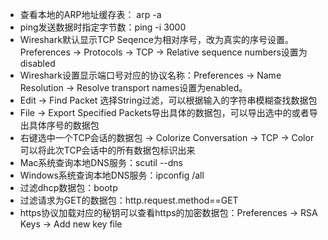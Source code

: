 - 查看本地的ARP地址缓存表： arp -a
- ping发送数据时指定字节数：ping -i 3000
- Wireshark默认显示TCP Seqence为相对序号，改为真实的序号设置。Preferences -> Protocols -> TCP -> Relative sequence numbers设置为disabled
- Wireshark设置显示端口号对应的协议名称：Preferences -> Name Resolution -> Resolve transport names设置为enabled。
- Edit -> Find Packet 选择String过滤，可以根据输入的字符串模糊查找数据包
- File -> Export Specified Packets导出具体的数据包，可以导出选中的或者导出具体序号的数据包
- 右键选中一个TCP会话的数据包 -> Colorize Conversation -> TCP -> Color可以将此次TCP会话中的所有数据包标识出来
- Mac系统查询本地DNS服务：scutil --dns
- Windows系统查询本地DNS服务：ipconfig /all
- 过滤dhcp数据包：bootp
- 过滤请求为GET的数据包：http.request.method==GET
- https协议加载对应的秘钥可以查看https的加密数据包：Preferences -> RSA Keys -> Add new key file

